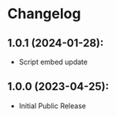 # Changelog

## 1.0.1 (2024-01-28):
* Script embed update

## 1.0.0 (2023-04-25):
* Initial Public Release
